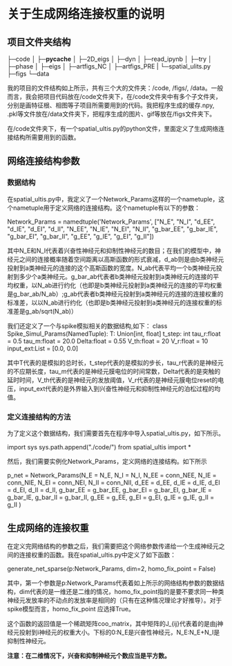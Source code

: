 # 关于生成网络连接权重的说明
## 项目文件夹结构

├─code
│  ├─__pycache__
│  ├─2D_eigs
│  ├─dyn
│  ├─read_ipynb
│  ├─try
│  ├─phase
│  ├─eigs
│  ├─artfigs_NC
│  ├─artfigs_PRE
|  └─spatial_ulits.py
├─figs
└─data

我的项目的文件结构如上所示，共有三个大的文件夹：/code, /figs/, /data。一般而言，我会把项目代码放在/code文件夹下，在/code文件夹中有多个子文件夹，分别是画特征根、相图等子项目所需要用到的代码。我把程序生成的缓存.npy, .pkl等文件放在/data文件夹下，把程序生成的图片、gif等放在/figs文件夹下。

在/code文件夹下，有一个spatial_ultis.py的python文件，里面定义了生成网络连接结构所需要用到的函数。

## 网络连接结构参数
### 数据结构
在spatial_ultis.py中，我定义了一个Network_Params这样的一个nametuple，这个nametuple用于定义网络的连接结构。这个nametuple有以下的参数：

Network_Params = namedtuple('Network_Params', ["N_E", "N_I",
    "d_EE", "d_IE", "d_EI", "d_II",
    "N_EE", "N_IE", "N_EI", "N_II",
    "g_bar_EE", "g_bar_IE", "g_bar_EI", "g_bar_II",
    "g_EE", "g_IE", "g_EI", "g_II"])

其中N_E和N_I代表着兴奋性神经元和抑制性神经元的数目；在我们的模型中，神经元之间的连接概率随着空间距离以高斯函数的形式衰减，d_ab则是由b类神经元投射到a类神经元的连接的这个高斯函数的宽度。N_ab代表平均一个b类神经元投射到多少个a类神经元。g_bar_ab代表者b类神经元投射到a类神经元的连接的平均权重，以N_ab进行约化（也即是b类神经元投射到a类神经元的连接的平均权重是g_bar_ab/N_ab）;g_ab代表者b类神经元投射到a类神经元的连接的连接权重的标准差，以以N_ab进行约化（也即是b类神经元投射到a类神经元的连接权重的标准差是g_ab/sqrt(N_ab)）

我们还定义了一个与spike模拟相关的数据结构,如下：
class Spike_Simul_Params(NamedTuple):
    T: Union[int, float]
    t_step: int
    tau_r:float = 0.5
    tau_m:float = 20.0
    Delta:float = 0.55
    V_th:float = 20
    V_r:float = 10
    input_ext:List = [0.0, 0.0]

其中T代表的是模拟的总时长，t_step代表的是模拟的步长，tau_r代表的是神经元的不应期长度，tau_m代表的是神经元膜电位的时间常数，Delta代表的是突触的延时时间，V_th代表的是神经元的发放阈值，V_r代表的是神经元膜电位reset的电压，input_ext代表的是外界输入到兴奋性神经元和抑制性神经元的泊松过程的均值。

### 定义连接结构的方法
为了定义这个数据结构，我们需要首先在程序中导入spatial_ultis.py，如下所示。

import sys
sys.path.append("./code/")
from spatial_ultis import *

然后，我们需要实例化Network_Params，定义网络的连接结构。如下所示

p_net = Network_Params(N_E = N_E, N_I = N_I,
    N_EE = conn_NEE, N_IE = conn_NIE, N_EI = conn_NEI, N_II = conn_NII,
    d_EE = d_EE, d_IE = d_IE, d_EI = d_EI, d_II = d_II,
    g_bar_EE = g_bar_EE, g_bar_EI = g_bar_EI, g_bar_IE = g_bar_IE, g_bar_II = g_bar_II,
    g_EE = g_EE, g_EI = g_EI, g_IE = g_IE, g_II = g_II
    )
    

## 生成网络的连接权重

在定义完网络结构的参数之后，我们需要把这个网络参数传递给一个生成神经元之间的连接权重的函数。我在spatial_ultis.py中定义了如下函数：

generate_net_sparse(p:Network_Params, dim=2, homo_fix_point = False)

其中，第一个参数是p:Network_Params代表着如上所示的网络结构参数的数据结构，dim代表的是一维还是二维的情况，homo_fix_point指的是要不要求同一种类神经元发放率的不动点的发放率是相同的（只有在这种情况理论才好推导）。对于spike模型而言，homo_fix_point 应选择True。

这个函数的返回值是一个稀疏矩阵coo_matrix，其中矩阵的J_{ij}代表着的是由j神经元投射到i神经元的权重大小。下标的0:N_E是兴奋性神经元，N_E:N_E+N_I是抑制性神经元。

**注意：在二维情况下，兴奋和抑制神经元个数应当是平方数。**







